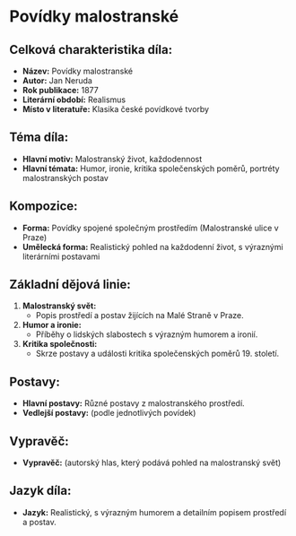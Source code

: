 # Povídky malostranské

## Celková charakteristika díla:
- **Název:** Povídky malostranské
- **Autor:** Jan Neruda
- **Rok publikace:** 1877
- **Literární období:** Realismus
- **Místo v literatuře:** Klasika české povídkové tvorby

## Téma díla:
- **Hlavní motiv:** Malostranský život, každodennost
- **Hlavní témata:** Humor, ironie, kritika společenských poměrů, portréty malostranských postav

## Kompozice:
- **Forma:** Povídky spojené společným prostředím (Malostranské ulice v Praze)
- **Umělecká forma:** Realistický pohled na každodenní život, s výraznými literárními postavami

## Základní dějová linie:
1. **Malostranský svět:**
   - Popis prostředí a postav žijících na Malé Straně v Praze.
2. **Humor a ironie:**
   - Příběhy o lidských slabostech s výrazným humorem a ironií.
3. **Kritika společnosti:**
   - Skrze postavy a události kritika společenských poměrů 19. století.

## Postavy:
- **Hlavní postavy:** Různé postavy z malostranského prostředí.
- **Vedlejší postavy:** (podle jednotlivých povídek)

## Vypravěč:
- **Vypravěč:** (autorský hlas, který podává pohled na malostranský svět)

## Jazyk díla:
- **Jazyk:** Realistický, s výrazným humorem a detailním popisem prostředí a postav.
